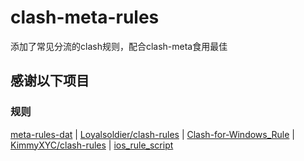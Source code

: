 # clash-meta-rules

添加了常见分流的clash规则，配合clash-meta食用最佳

## 感谢以下项目

### 规则

[meta-rules-dat](https://github.com/MetaCubeX/meta-rules-dat)
|
[Loyalsoldier/clash-rules](https://github.com/Loyalsoldier/clash-rules)
|
[Clash-for-Windows_Rule](https://github.com/Z-Siqi/Clash-for-Windows_Rule)
|
[KimmyXYC/clash-rules](https://github.com/KimmyXYC/clash-rules)
|
[ios_rule_script](https://github.com/blackmatrix7/ios_rule_script)
